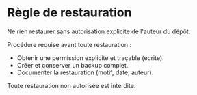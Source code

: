 # Règle de restauration

Ne rien restaurer sans autorisation explicite de l'auteur du dépôt.

Procédure requise avant toute restauration :
- Obtenir une permission explicite et traçable (écrite).
- Créer et conserver un backup complet.
- Documenter la restauration (motif, date, auteur).

Toute restauration non autorisée est interdite.